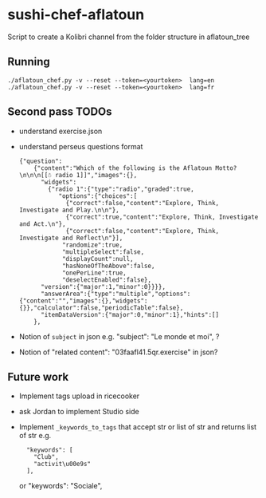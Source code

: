 # sushi-chef-aflatoun
Script to create a Kolibri channel from the folder structure in aflatoun_tree



Running
-------

    ./aflatoun_chef.py -v --reset --token=<yourtoken>  lang=en
    ./aflatoun_chef.py -v --reset --token=<yourtoken>  lang=fr



Second pass TODOs
-----------------

  - understand exercise.json
  - understand perseus questions format

        {"question":
            {"content":"Which of the following is the Aflatoun Motto?\n\n\n[[☃ radio 1]]","images":{},
              "widgets":
                {"radio 1":{"type":"radio","graded":true,
                   "options":{"choices":[
                     {"correct":false,"content":"Explore, Think, Investigate and Play.\n\n"},
                     {"correct":true,"content":"Explore, Think, Investigate and Act.\n"},
                     {"correct":false,"content":"Explore, Think, Investigate and Reflect\n"}],
                    "randomize":true,
                    "multipleSelect":false,
                    "displayCount":null,
                    "hasNoneOfTheAbove":false,
                    "onePerLine":true,
                    "deselectEnabled":false},
              "version":{"major":1,"minor":0}}}},
              "answerArea":{"type":"multiple","options":{"content":"","images":{},"widgets":{}},"calculator":false,"periodicTable":false},
              "itemDataVersion":{"major":0,"minor":1},"hints":[]
            },

  - Notion of `subject` in json e.g. "subject": "Le monde et moi", ?
  - Notion of "related content": "03faafl41.5qr.exercise" in json?



Future work
-----------

  - Implement tags upload in ricecooker
  - ask Jordan to implement Studio side
  - Implement `_keywords_to_tags` that accept str or list of str and returns list of str
      e.g.

          "keywords": [
            "Club",
            "activit\u00e9s"
          ],
      or
          "keywords": "Sociale",


